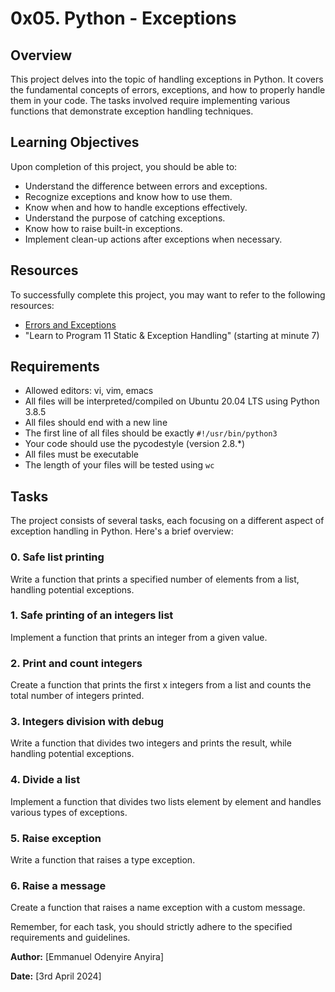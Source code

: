 # 0x05. Python - Exceptions

## Overview
This project delves into the topic of handling exceptions in Python. It covers the fundamental concepts of errors, exceptions, and how to properly handle them in your code. The tasks involved require implementing various functions that demonstrate exception handling techniques.

## Learning Objectives
Upon completion of this project, you should be able to:
- Understand the difference between errors and exceptions.
- Recognize exceptions and know how to use them.
- Know when and how to handle exceptions effectively.
- Understand the purpose of catching exceptions.
- Know how to raise built-in exceptions.
- Implement clean-up actions after exceptions when necessary.

## Resources
To successfully complete this project, you may want to refer to the following resources:
- [Errors and Exceptions](https://docs.python.org/3/tutorial/errors.html)
- "Learn to Program 11 Static & Exception Handling" (starting at minute 7)

## Requirements
- Allowed editors: vi, vim, emacs
- All files will be interpreted/compiled on Ubuntu 20.04 LTS using Python 3.8.5
- All files should end with a new line
- The first line of all files should be exactly `#!/usr/bin/python3`
- Your code should use the pycodestyle (version 2.8.*)
- All files must be executable
- The length of your files will be tested using `wc`

## Tasks
The project consists of several tasks, each focusing on a different aspect of exception handling in Python. Here's a brief overview:

### 0. Safe list printing
Write a function that prints a specified number of elements from a list, handling potential exceptions.

### 1. Safe printing of an integers list
Implement a function that prints an integer from a given value.

### 2. Print and count integers
Create a function that prints the first x integers from a list and counts the total number of integers printed.

### 3. Integers division with debug
Write a function that divides two integers and prints the result, while handling potential exceptions.

### 4. Divide a list
Implement a function that divides two lists element by element and handles various types of exceptions.

### 5. Raise exception
Write a function that raises a type exception.

### 6. Raise a message
Create a function that raises a name exception with a custom message.

Remember, for each task, you should strictly adhere to the specified requirements and guidelines.

**Author:** [Emmanuel Odenyire Anyira]

**Date:** [3rd April 2024]


